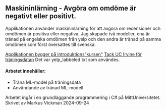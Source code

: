 ## Maskininlärning - Avgöra om omdöme är negativt eller positivt.

Applikationen använder maskininlärning för att avgöra om recensioner och omdömen är positiva eller negativa. Jag skapade två modeller, ena är tränad på engelska omdömen från yelp och den andra är tränad på samma omdömen som först översattes till svenska.

[Applikationen bygger på introduktions"kursen"](https://dotnet.microsoft.com/en-us/learn/ml-dotnet/get-started-tutorial/intro) 
[Tack UC Irvine för träningsdatan](https://archive.ics.uci.edu/dataset/331/sentiment+labelled+sentences)  Det var yelp_labbeled.txt som användes.

#### Arbetet innehåller:
* Träna ML-model på träningsdata
* Användande av tränad ML-modell

Arbetet ingår i en grundläggande programmering i C# på MittUniversitetet.
Skrivet av Markus Vickman 2024-09-24
